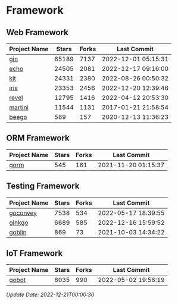 # Framework

## Web Framework
| Project Name | Stars | Forks | Last Commit |
| ------------ | ----- | ----- | ----------- |
| [gin](https://github.com/gin-gonic/gin) | 65189 | 7137 | 2022-12-01 05:15:31 |
| [echo](https://github.com/labstack/echo) | 24505 | 2081 | 2022-12-17 09:16:00 |
| [kit](https://github.com/go-kit/kit) | 24331 | 2380 | 2022-08-26 00:50:32 |
| [iris](https://github.com/kataras/iris) | 23353 | 2456 | 2022-12-20 12:39:46 |
| [revel](https://github.com/revel/revel) | 12795 | 1416 | 2022-04-12 20:53:30 |
| [martini](https://github.com/go-martini/martini) | 11544 | 1131 | 2017-01-21 21:58:54 |
| [beego](https://github.com/astaxie/beego) | 589 | 157 | 2020-12-13 11:36:23 |

## ORM Framework
| Project Name | Stars | Forks | Last Commit |
| ------------ | ----- | ----- | ----------- |
| [gorm](https://github.com/jinzhu/gorm) | 545 | 161 | 2021-11-20 01:15:37 |

## Testing Framework
| Project Name | Stars | Forks | Last Commit |
| ------------ | ----- | ----- | ----------- |
| [goconvey](https://github.com/smartystreets/goconvey) | 7538 | 534 | 2022-05-17 18:39:55 |
| [ginkgo](https://github.com/onsi/ginkgo) | 6689 | 585 | 2022-12-16 15:59:52 |
| [goblin](https://github.com/franela/goblin) | 869 | 73 | 2021-10-03 14:34:22 |

## IoT Framework
| Project Name | Stars | Forks | Last Commit |
| ------------ | ----- | ----- | ----------- |
| [gobot](https://github.com/hybridgroup/gobot) | 8035 | 990 | 2022-05-02 19:56:19 |

*Update Date: 2022-12-21T00:00:30*